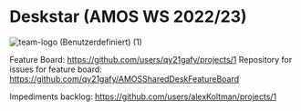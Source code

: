 # Deskstar (AMOS WS 2022/23)

![team-logo (Benutzerdefiniert) (1)](https://user-images.githubusercontent.com/115994315/196995975-d1c19859-03c3-4ae4-be0a-c109f10d0356.png)

Feature Board: https://github.com/users/qy21gafy/projects/1
Repository for issues for feature board: https://github.com/qy21gafy/AMOSSharedDeskFeatureBoard

Impediments backlog: https://github.com/users/alexKoltman/projects/1
